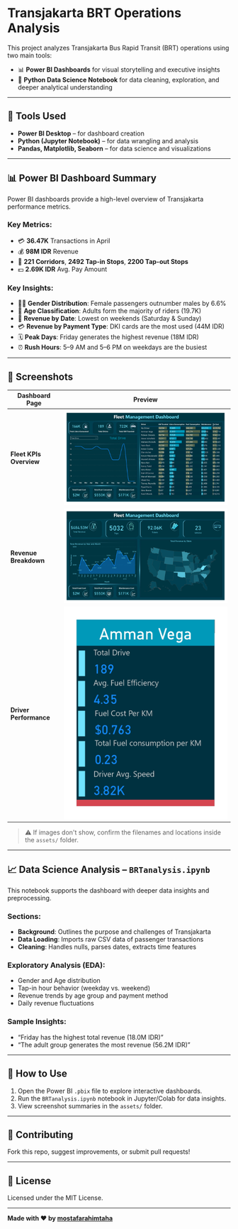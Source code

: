 # Transjakarta BRT Operations Analysis

This project analyzes Transjakarta Bus Rapid Transit (BRT) operations using two main tools:

- 📊 **Power BI Dashboards** for visual storytelling and executive insights  
- 🧠 **Python Data Science Notebook** for data cleaning, exploration, and deeper analytical understanding

---

## 🔧 Tools Used

- **Power BI Desktop** – for dashboard creation  
- **Python (Jupyter Notebook)** – for data wrangling and analysis  
- **Pandas, Matplotlib, Seaborn** – for data science and visualizations

---

## 📊 Power BI Dashboard Summary

Power BI dashboards provide a high-level overview of Transjakarta performance metrics.

### Key Metrics:
- 💳 **36.47K** Transactions in April  
- 💰 **98M IDR** Revenue  
- 🚌 **221 Corridors**, **2492 Tap-in Stops**, **2200 Tap-out Stops**  
- 💵 **2.69K IDR** Avg. Pay Amount  

### Key Insights:
- 👩‍🦰 **Gender Distribution**: Female passengers outnumber males by 6.6%  
- 👥 **Age Classification**: Adults form the majority of riders (19.7K)  
- 📆 **Revenue by Date**: Lowest on weekends (Saturday & Sunday)  
- 💳 **Revenue by Payment Type**: DKI cards are the most used (44M IDR)  
- 🗓️ **Peak Days**: Friday generates the highest revenue (18M IDR)  
- ⏰ **Rush Hours**: 5–9 AM and 5–6 PM on weekdays are the busiest  

---

## 📸 Screenshots

| Dashboard Page           | Preview |
|--------------------------|---------|
| **Fleet KPIs Overview**  | ![Fleet KPIs](assets/fleet-kpis.jpg.jpg) |
| **Revenue Breakdown**    | ![Revenue Breakdown](assets/revenue-breakdown.jpg.jpg) |
| **Driver Performance**   | ![Driver Performance](assets/driver-performance.jpg.jpg) |

> ⚠️ If images don't show, confirm the filenames and locations inside the `assets/` folder.

---

## 📈 Data Science Analysis – `BRTanalysis.ipynb`

This notebook supports the dashboard with deeper data insights and preprocessing.

### Sections:
- **Background**: Outlines the purpose and challenges of Transjakarta  
- **Data Loading**: Imports raw CSV data of passenger transactions  
- **Cleaning**: Handles nulls, parses dates, extracts time features  

### Exploratory Analysis (EDA):
- Gender and Age distribution  
- Tap-in hour behavior (weekday vs. weekend)  
- Revenue trends by age group and payment method  
- Daily revenue fluctuations  

### Sample Insights:
- “Friday has the highest total revenue (18.0M IDR)”  
- “The adult group generates the most revenue (56.2M IDR)”  

---

## 🚀 How to Use

1. Open the Power BI `.pbix` file to explore interactive dashboards.  
2. Run the `BRTanalysis.ipynb` notebook in Jupyter/Colab for data insights.  
3. View screenshot summaries in the `assets/` folder.

---

## 🤝 Contributing

Fork this repo, suggest improvements, or submit pull requests!

---

## 📄 License

Licensed under the MIT License.

---

**Made with ❤️ by [mostafarahimtaha](https://github.com/mostafarahimtaha)**
